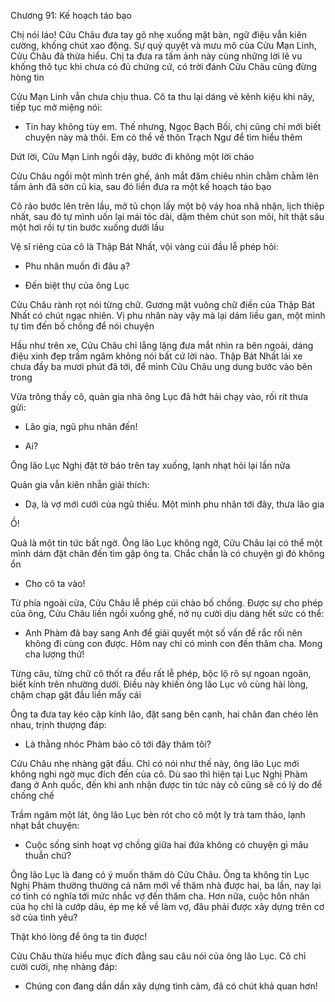 




Chương 91: Kế hoạch táo bạo

Chị nói láo!
Cửu Châu đưa tay gõ nhẹ xuống mặt bàn, ngữ điệu vẫn kiên cường, khống chút xao động. Sự quỷ quyệt và mưu mô của Cửu Mạn Linh, Cửu Châu đã thừa hiểu. Chị ta đưa ra tấm ảnh này cùng những lời lẽ vu khống thô tục khi chưa có đủ chứng cứ, có trời đánh Cửu Châu cũng đừng hòng tin

Cửu Mạn Linh vẫn chưa chịu thua. Cô ta thu lại dáng vẻ kênh kiệu khi nãy, tiếp tục mở miệng nói:

- Tin hay không tùy em. Thế nhưng, Ngọc Bạch Bối, chị cũng chỉ mới biết chuyện này mà thôi. Em có thể về thôn Trạch Ngư để tìm hiểu thêm

Dứt lời, Cửu Mạn Linh ngồi dậy, bước đi không một lời chào

Cửu Châu ngồi một mình trên ghế, ánh mắt đăm chiêu nhìn chằm chằm lên tấm ảnh đã sờn cũ kia, sau đó liền đưa ra một kế hoạch táo bạo

Cô rảo bước lên trên lầu, mở tủ chọn lấy một bộ váy hoa nhã nhặn, lịch thiệp nhất, sau đó tự mình uốn lại mái tóc dài, dặm thêm chút son môi, hít thật sâu một hơi rồi tự tin bước xuống dưới lầu

Vệ sĩ riêng của cô là Thập Bát Nhất, vội vàng cúi đầu lễ phép hỏi:


- Phu nhân muốn đi đâu ạ?

- Đến biệt thự của ông Lục

Cửu Châu rành rọt nói từng chữ. Gương mặt vuông chữ điền của Thập Bát Nhất có chút ngạc nhiên. Vị phu nhân này vậy mà lại dám liều gan, một mình tự tìm đến bố chồng để nói chuyện

Hầu như trên xe, Cửu Châu chỉ lẳng lặng đưa mắt nhìn ra bên ngoài, dáng điệu xinh đẹp trầm ngâm không nói bất cứ lời nào. Thập Bát Nhất lái xe chưa đầy ba mươi phút đã tới, để mình Cửu Châu ung dung bước vào bên trong

Vừa trông thấy cô, quản gia nhà ông Lục đã hớt hải chạy vào, rối rít thưa gửi:

- Lão gia, ngũ phu nhân đến!

- Ai?

Ông lão Lục Nghị đặt tờ báo trên tay xuống, lạnh nhạt hỏi lại lần nữa

Quản gia vẫn kiên nhẫn giải thích:


- Dạ, là vợ mới cưới của ngũ thiếu. Một mình phu nhân tới đây, thưa lão gia

Ồ!

Quả là một tin tức bất ngờ. Ông lão Lục không ngờ, Cửu Châu lại có thể một mình dám đặt chân đến tìm gặp ông ta. Chắc chắn là có chuyện gì đó không ổn

- Cho cô ta vào!

Từ phía ngoài cửa, Cửu Châu lễ phép cúi chào bố chồng. Được sự cho phép của ông, Cửu Châu liền ngồi xuống ghế, nở nụ cười dịu dàng hết sức có thể:

- Anh Phàm đã bay sang Anh để giải quyết một số vấn đề rắc rối nên không đi cùng con được. Hôm nay chỉ có mình con đến thăm cha. Mong cha lượng thứ!

Từng câu, từng chữ cô thốt ra đều rất lễ phép, bộc lộ rõ sự ngoan ngoãn, biết kính trên nhường dưới. Điều này khiến ông lão Lục vô cùng hài lòng, chậm chạp gật đầu liền mấy cái

Ông ta đưa tay kéo cặp kính lão, đặt sang bên cạnh, hai chân đan chéo lên nhau, trịnh thượng đáp:

- Là thằng nhóc Phàm bảo cô tới đây thăm tôi?

Cửu Châu nhẹ nhàng gật đầu. Chỉ có nói như thế này, ông lão Lục mới không nghi ngờ mục đích đến của cô. Dù sao thì hiện tại Lục Nghị Phàm đang ở Anh quốc, đến khi anh nhận được tin tức này cô cũng sẽ có lý do để chống chế

Trầm ngâm một lát, ông lão Lục bèn rót cho cô một ly trà tam thảo, lạnh nhạt bắt chuyện:

- Cuộc sống sinh hoạt vợ chồng giữa hai đứa không có chuyện gì mâu thuẫn chứ?

Ông lão Lục là đang có ý muốn thăm dò Cửu Châu. Ông ta không tin Lục Nghị Phàm thường thường cả năm mới về thăm nhà được hai, ba lần, nay lại có tình có nghĩa tới mức nhắc vợ đến thăm cha. Hơn nữa, cuộc hôn nhân của họ chỉ là cướp dâu, ép mẹ kế về làm vợ, đâu phải được xây dựng trên cơ sở của tình yêu?

Thật khó lòng để ông ta tin được!

Cửu Châu thừa hiểu mục đích đằng sau câu nói của ông lão Lục. Cô chỉ cười cười, nhẹ nhàng đáp:

- Chúng con đang dần dần xây dựng tình cảm, đã có chút khả quan hơn!




